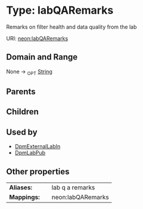
# Type: labQARemarks


Remarks on filter health and data quality from the lab

URI: [neon:labQARemarks](https://data.neonscience.org/labQARemarks)


## Domain and Range

None ->  <sub>OPT</sub> [String](types/String.md)

## Parents


## Children


## Used by

 * [DpmExternalLabIn](DpmExternalLabIn.md)
 * [DpmLabPub](DpmLabPub.md)

## Other properties

|  |  |  |
| --- | --- | --- |
| **Aliases:** | | lab q a remarks |
| **Mappings:** | | neon:labQARemarks |

